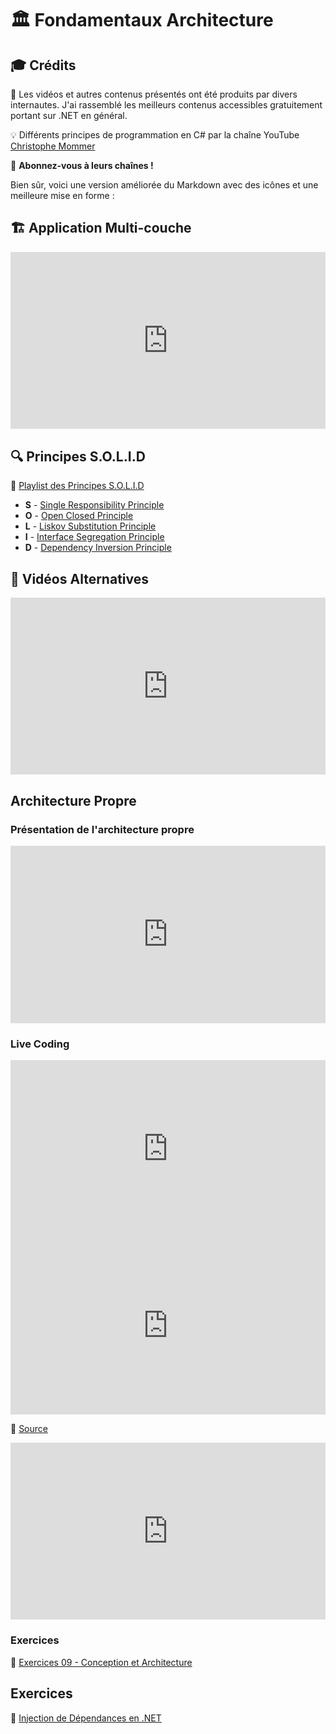<style>.embed-container { position: relative; padding-bottom: 56.25%; height: 0; overflow: hidden; max-width: 100%; } .embed-container iframe, .embed-container object, .embed-container embed { position: absolute; top: 0; left: 0; width: 100%; height: 100%; }</style>
# 🏛️ Fondamentaux Architecture

## 🎓 Crédits

🎥 Les vidéos et autres contenus présentés ont été produits par divers internautes. J'ai rassemblé les meilleurs contenus accessibles gratuitement portant sur .NET en général.

💡 Différents principes de programmation en C# par la chaîne YouTube [Christophe Mommer](https://www.youtube.com/@HTSCoding)

📢 **Abonnez-vous à leurs chaînes !**

Bien sûr, voici une version améliorée du Markdown avec des icônes et une meilleure mise en forme :

## 🏗️ Application Multi-couche

<div class='embed-container'>
<iframe src='https://www.youtube.com/embed/L3A1KRJMZBA' frameborder='0' allowfullscreen></iframe>
</div>

## 🔍 Principes S.O.L.I.D

🎥 [Playlist des Principes S.O.L.I.D](https://www.youtube.com/playlist?list=PL0YTS3lJHMdrPTH18gs5uhaHD86kry1TC)

- **S** - [Single Responsibility Principle](https://youtu.be/9khqY9bdZrc?si=h5yQidVxMscsHPov)
- **O** - [Open Closed Principle](https://youtu.be/Uv15ZRFkUO0?si=D4V-KCBDf9zIiasR)
- **L** - [Liskov Substitution Principle](https://youtu.be/Jj3ilspEj7o?si=oVi8ZlWE06XVjrYu)
- **I** - [Interface Segregation Principle](https://youtu.be/glC7Wm9o1Ds?si=GmfjZpmgvCfOJ0U7)
- **D** - [Dependency Inversion Principle](https://youtu.be/22Unq2sS7bs?si=jVgm32sQeZIX_SF6)

## 🎥 Vidéos Alternatives

<div class='embed-container'>
<iframe src='https://www.youtube.com/embed/0jqhsRkAVbM' frameborder='0' allowfullscreen></iframe>
</div>


## Architecture Propre 

### Présentation de l'architecture propre
<div class='embed-container'>
<iframe src='https://www.youtube.com/embed/yyIaWAEkhBU' frameborder='0' allowfullscreen></iframe>
</div>


### Live Coding 
<div class='embed-container'>
<iframe src='https://www.youtube.com/embed/l_4MFKfYeas' frameborder='0' allowfullscreen></iframe>
</div>

<div class='embed-container'>
<iframe src='https://www.youtube.com/embed/UqefejsH5lo' frameborder='0' allowfullscreen></iframe>
</div>



📄 [Source](https://github.com/AzRunRCE/Formation-.NET-Core/tree/main/Demos/DemoTrip/)


<div class='embed-container'>
<iframe src='https://www.youtube.com/embed/v-HkkoVV8_4' frameborder='0' allowfullscreen></iframe>
</div>


### Exercices
📝 [Exercices 09 - Conception et Architecture](https://azrunrce.github.io/Formation-.NET-Core/Ex09_Conception_Architecture/ex09.html)


## Exercices

📝 [Injection de Dépendances en .NET](https://htmlpreview.github.io/?Ex06_Dependancies_Injections/Ex06.html)

